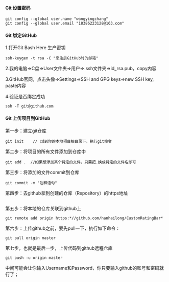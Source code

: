 #### Git 设置密码

~~~
git config --global user.name "wangyingchang"
git config --global user.email "18386223128@163.com"
~~~



#### Git 绑定GitHub

1.打开Git Bash Here 生产密钥

~~~
ssh-keygen -t rsa -C "您注册GitHub时的邮箱"
~~~

2.我的电脑=>C盘=>User文件夹=>用户=>.ssh文件夹=>id_rsa.pub，copy内容

3.GitHub官网，点击头像=>Settings=>SSH and GPG keys=>new SSH key, paste内容

4.验证是否绑定成功

~~~
ssh -T git@github.com
~~~



#### Git 上传项目到GitHub

第一步：建立git仓库 

~~~
git init    // cd到你的本地项目根目录下，执行git命令
~~~

第二步：将项目的所有文件添加到仓库中

~~~
git add .  //如果想添加某个特定的文件，只需把.换成特定的文件名即可
~~~

第三步：将添加的文件commit到仓库

~~~
git commit -m "注释语句"
~~~

第四步：去github拿到创建的仓库（Repository）的https地址

~~~

~~~

第五步：将本地的仓库关联到github上

~~~
git remote add origin https:*//github.com/hanhailong/CustomRatingBar*
~~~

第六步：上传github之前，要先pull一下，执行如下命令：

~~~
git pull origin master
~~~

第七步，也就是最后一步，上传代码到github远程仓库

~~~
git push -u origin master
~~~

中间可能会让你输入Username和Password，你只要输入github的账号和密码就行了；

